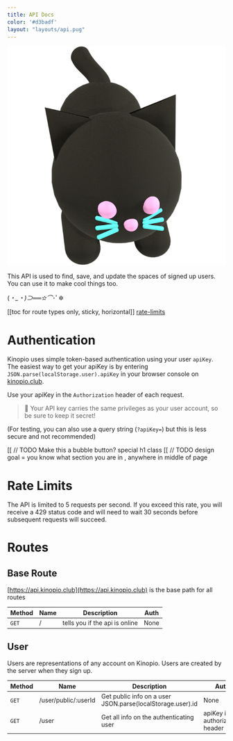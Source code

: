```yaml
---
title: API Docs
color: '#d3badf'
layout: "layouts/api.pug"
---
```

<img src="/assets/cat.png" class="cat no-shadow"/>

This API is used to find, save, and update the spaces of signed up users. You can use it to make cool things too.

(*・_・)⊃══✫⌒*･ﾟ✲

[[toc for route types only, sticky, horizontal]]
[rate-limits](#rate-limits)

# Authentication

Kinopio uses simple token-based authentication using your user `apiKey`. The easiest way to get your apiKey is by entering `JSON.parse(localStorage.user).apiKey` in your browser console on [kinopio.club](http://kinopio.club).

Use your apiKey in the `Authorization` header of each request.

> 🙈 Your API key carries the same privileges as your user account, so be sure to keep it secret!

(For testing, you can also use a query string (`?apiKey=`) but this is less secure and not recommended)

<a name="rate-limits"></a>
[[ // TODO Make this a bubble button? special h1 class
[[ // TODO design goal = you know what section you are in , anywhere in middle of page
# Rate Limits

The API is limited to 5 requests per second. If you exceed this rate, you will receive a 429 status code and will need to wait 30 seconds before subsequent requests will succeed.

# Routes

## Base Route

[https://api.kinopio.club](https://api.kinopio.club) is the base path for all routes

Method | Name | Description | Auth
--- | --- | --- | ---
`GET` | / | tells you if the api is online | None

## User

Users are representations of any account on Kinopio. Users are created by the server when they sign up.

Method | Name | Description | Auth
--- | --- | --- | ---
`GET` | /user/public/:userId | Get public info on a user JSON.parse(localStorage.user).id | None
`GET` | /user | Get all info on the authenticating user | apiKey in authorization header
